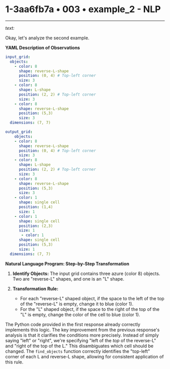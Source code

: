 # 1-3aa6fb7a • 003 • example_2 - NLP

---

*text:*

Okay, let's analyze the second example.

**YAML Description of Observations**

```yaml
input_grid:
  objects:
    - color: 8
      shape: reverse-L-shape
      position: (0, 4) # Top-left corner
      size: 3
    - color: 8
      shape: L-shape
      position: (2, 2) # Top-left corner
      size: 3
    - color: 8
      shape: reverse-L-shape
      position: (5,3)
      size: 3
  dimensions: (7, 7)

output_grid:
    objects:
    - color: 8
      shape: reverse-L-shape
      position: (0, 4) # Top-left corner
      size: 3
    - color: 8
      shape: L-shape
      position: (2, 2) # Top-left corner
      size: 3
    - color: 8
      shape: reverse-L-shape
      position: (5,3)
      size: 3
    - color: 1
      shape: single cell
      position: (1,4)
      size: 1
    - color: 1
      shape: single cell
      position: (2,3)
      size: 1
       - color: 1
      shape: single cell
      position: (5,3)
      size: 1
  dimensions: (7, 7)
```

**Natural Language Program: Step-by-Step Transformation**

1.  **Identify Objects:** The input grid contains three azure (color 8) objects. Two are "reverse-L" shapes, and one is an "L" shape.

2.  **Transformation Rule:**
    *   For each "reverse-L" shaped object, if the space to the left of the top of the "reverse-L" is empty, change it to blue (color 1).
    *   For the "L" shaped object, if the space to the right of the top of the "L" is empty, change the color of the cell to blue (color 1).

The Python code provided in the first response already correctly implements this logic. The key improvement from the previous response's analysis is that it clarifies the conditions more precisely. Instead of simply saying "left" or "right", we're specifying "left of the *top* of the reverse-L" and "right of the top of the L." This disambiguates which cell should be changed. The `find_objects` function correctly identifies the "top-left" corner of each L and reverse-L shape, allowing for consistent application of this rule.

